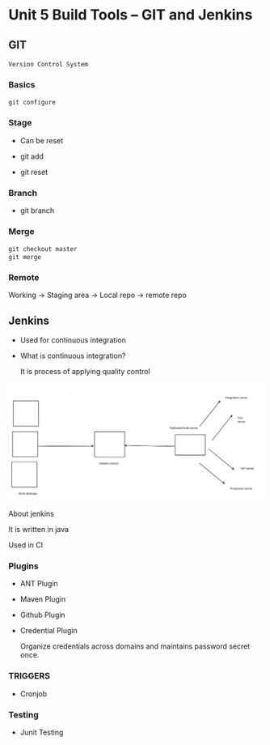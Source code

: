 # Unit 5 Build Tools – GIT and Jenkins

## GIT

    Version Control System

### Basics

    git configure

### Stage

* Can be reset

* git add

* git reset

### Branch

* git branch

### Merge

    git checkout master
    git merge

### Remote

Working -> Staging area -> Local repo -> remote repo

## Jenkins

* Used for continuous integration

* What is continuous integration?

    It is process of applying quality control

![Img](./Image/jetkins%201.png)

About jenkins

It is written in java

Used in CI

### Plugins

* ANT Plugin

* Maven Plugin

* Github Plugin

* Credential Plugin

    Organize credentials across domains and maintains password secret once.

### TRIGGERS

* Cronjob

### Testing

* Junit Testing
